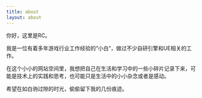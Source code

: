 ```yaml
---
title: about
layout: about
---
```


你好，这里是RC。

我是一位有着多年游戏行业工作经验的“小白”，做过不少自研引擎和UE相关的工作。

在这个小小的网站空间里，我想把自己在生活和学习中的一些小碎片记录下来，可能是技术上的实践和思考，也可能只是生活中的小小杂念或者是感动。

希望在如白驹过隙的时光，偷偷留下我的几份痕迹。